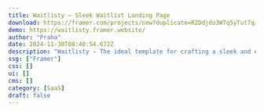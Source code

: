 ```yaml
---
title: Waitlisty — Sleek Waitlist Landing Page
download: https://framer.com/projects/new?duplicate=R2Ddjdu3WTq5yTut7qJx&via=praha&duplicateType=siteTemplate
demo: https://waitlisty.framer.website/
author: "Praha"
date: 2024-11-30T08:40:54.672Z
description: "Waitlisty - The ideal template for crafting a sleek and efficient waitlist landing page, meeting all your waitlist needs effortlessly."
ssg: ["Framer"]
css: []
ui: []
cms: []
category: [SaaS]
draft: false
---
```

